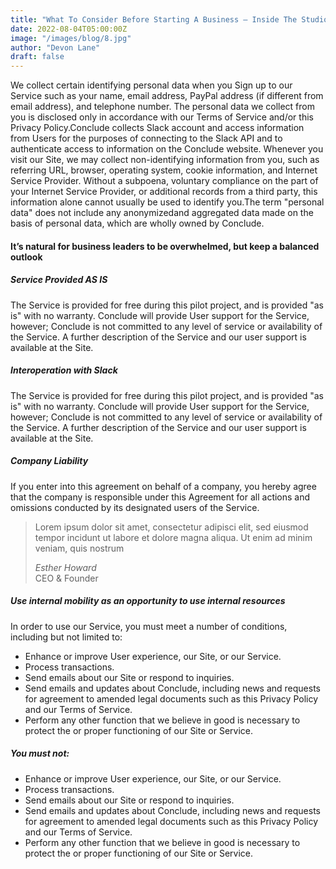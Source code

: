 ```yaml
---
title: "What To Consider Before Starting A Business – Inside The Studio"
date: 2022-08-04T05:00:00Z
image: "/images/blog/8.jpg"
author: "Devon Lane"
draft: false
---
```


We collect certain identifying personal data when you Sign up to our Service such as your name, email address, PayPal address (if different from email address), and telephone number. The personal data we collect from you is disclosed only in accordance with our Terms of Service and/or this Privacy Policy.Conclude collects Slack account and access information from Users for the purposes of connecting to the Slack API and to authenticate access to information on the Conclude website. Whenever you visit our Site, we may collect non-identifying information from you, such as referring URL, browser, operating system, cookie information, and Internet Service Provider. Without a subpoena, voluntary compliance on the part of your Internet Service Provider, or additional records from a third party, this information alone cannot usually be used to identify you.The term "personal data" does not include any anonymizedand aggregated data made on the basis of personal data, which are wholly owned by Conclude.

#### It’s natural for business leaders to be overwhelmed, but keep a balanced outlook

##### Service Provided AS IS

The Service is provided for free during this pilot project, and is provided "as is" with no warranty. Conclude will provide User support for the Service, however; Conclude is not committed to any level of service or availability of the Service. A further description of the Service and our user support is available at the Site.

##### Interoperation with Slack

The Service is provided for free during this pilot project, and is provided "as is" with no warranty. Conclude will provide User support for the Service, however; Conclude is not committed to any level of service or availability of the Service. A further description of the Service and our user support is available at the Site.

##### Company Liability

If you enter into this agreement on behalf of a company, you hereby agree that the company is responsible under this Agreement for all actions and omissions conducted by its designated users of the Service.

> Lorem ipsum dolor sit amet, consectetur adipisci elit, sed eiusmod tempor incidunt ut labore et dolore magna aliqua. Ut enim ad minim veniam, quis nostrum
>
> <cite>Esther Howard</cite><br> <span>CEO & Founder</span>

##### Use internal mobility as an opportunity to use internal resources

In order to use our Service, you must meet a number of conditions, including but not limited to:

- Enhance or improve User experience, our Site, or our Service.
- Process transactions.
- Send emails about our Site or respond to inquiries.
- Send emails and updates about Conclude, including news and requests for agreement to amended legal documents such as this Privacy Policy and our Terms of Service.
- Perform any other function that we believe in good is necessary to protect the or proper functioning of our Site or Service.

##### You must not:

- Enhance or improve User experience, our Site, or our Service.
- Process transactions.
- Send emails about our Site or respond to inquiries.
- Send emails and updates about Conclude, including news and requests for agreement to amended legal documents such as this Privacy Policy and our Terms of Service.
- Perform any other function that we believe in good is necessary to protect the or proper functioning of our Site or Service.
